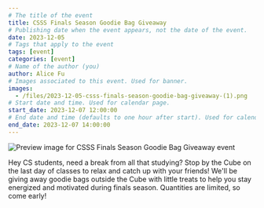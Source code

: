 ```yaml
---
# The title of the event
title: CSSS Finals Season Goodie Bag Giveaway
# Publishing date when the event appears, not the date of the event.
date: 2023-12-05
# Tags that apply to the event
tags: [event]
categories: [event]
# Name of the author (you)
author: Alice Fu
# Images associated to this event. Used for banner.
images:
  - /files/2023-12-05-csss-finals-season-goodie-bag-giveaway-(1).png
# Start date and time. Used for calendar page.
start_date: 2023-12-07 12:00:00
# End date and time (defaults to one hour after start). Used for calendar page.
end_date: 2023-12-07 14:00:00
---
```


![Preview image for CSSS Finals Season Goodie Bag Giveaway event](/files/2023-12-05-csss-finals-season-goodie-bag-giveaway-(1).png)

Hey CS students, need a break from all that studying? Stop by the Cube on the last day of classes to relax and catch up with your friends! We'll be giving away goodie bags outside the Cube with little treats to help you stay energized and motivated during finals season. Quantities are limited, so come early!
